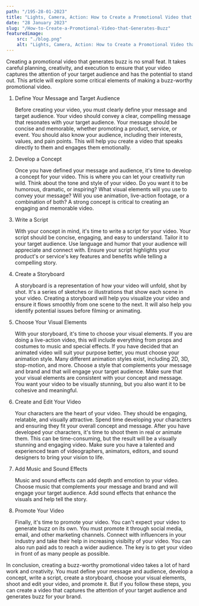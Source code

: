 ```yaml
---
path: "/195-28-01-2023"
title: "Lights, Camera, Action: How to Create a Promotional Video that Generates Buzz"
date: "28 January 2023"
slug: "/How-to-Create-a-Promotional-Video-that-Generates-Buzz"
featuredimage: 
    src: "./blog.png"
    alt: "Lights, Camera, Action: How to Create a Promotional Video that Generates Buzz"
---
```


Creating a promotional video that generates buzz is no small feat. It takes careful planning, creativity, and execution to ensure that your video captures the attention of your target audience and has the potential to stand out. This article will explore some critical elements of making a buzz-worthy promotional video.

1. Define Your Message and Target Audience
   
    Before creating your video, you must clearly define your message and target audience. Your video should convey a clear, compelling message that resonates with your target audience. Your message should be concise and memorable, whether promoting a product, service, or event. You should also know your audience, including their interests, values, and pain points. This will help you create a video that speaks directly to them and engages them emotionally.

2. Develop a Concept
   
    Once you have defined your message and audience, it's time to develop a concept for your video. This is where you can let your creativity run wild. Think about the tone and style of your video. Do you want it to be humorous, dramatic, or inspiring? What visual elements will you use to convey your message? Will you use animation, live-action footage, or a combination of both? A strong concept is critical to creating an engaging and memorable video.

3. Write a Script
   
    With your concept in mind, it's time to write a script for your video. Your script should be concise, engaging, and easy to understand. Tailor it to your target audience. Use language and humor that your audience will appreciate and connect with. Ensure your script highlights your product's or service's key features and benefits while telling a compelling story.

4. Create a Storyboard
   
    A storyboard is a representation of how your video will unfold, shot by shot. It's a series of sketches or illustrations that show each scene in your video. Creating a storyboard will help you visualize your video and ensure it flows smoothly from one scene to the next. It will also help you identify potential issues before filming or animating.

5. Choose Your Visual Elements
   
    With your storyboard, it's time to choose your visual elements. If you are doing a live-action video, this will include everything from props and costumes to music and special effects. If you have decided that an animated video will suit your purpose better, you must choose your animation style. Many different animation styles exist, including 2D, 3D, stop-motion, and more. Choose a style that complements your message and brand and that will engage your target audience. Make sure that your visual elements are consistent with your concept and message. You want your video to be visually stunning, but you also want it to be cohesive and meaningful.

6. Create and Edit Your Video
   
    Your characters are the heart of your video. They should be engaging, relatable, and visually attractive. Spend time developing your characters and ensuring they fit your overall concept and message. After you have developed your characters, it's time to shoot them in real or animate them. This can be time-consuming, but the result will be a visually stunning and engaging video. Make sure you have a talented and experienced team of videographers, animators, editors, and sound designers to bring your vision to life.

7. Add Music and Sound Effects
   
    Music and sound effects can add depth and emotion to your video. Choose music that complements your message and brand and will engage your target audience. Add sound effects that enhance the visuals and help tell the story.

8. Promote Your Video
   
    Finally, it's time to promote your video. You can't expect your video to generate buzz on its own. You must promote it through social media, email, and other marketing channels. Connect with influencers in your industry and take their help in increasing visibilty of your video. You can also run paid ads to reach a wider audience. The key is to get your video in front of as many people as possible.

In conclusion, creating a buzz-worthy promotional video takes a lot of hard work and creativity. You must define your message and audience, develop a concept, write a script, create a storyboard, choose your visual elements, shoot and edit your video, and promote it. But if you follow these steps, you can create a video that captures the attention of your target audience and generates buzz for your brand.
